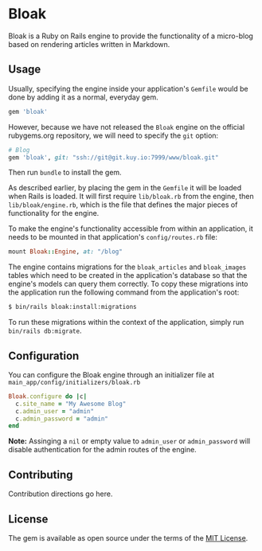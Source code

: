 # Bloak

Bloak is a Ruby on Rails engine to provide the functionality of a micro-blog based on rendering articles written in Markdown.

## Usage

Usually, specifying the engine inside your application's `Gemfile` would be done by adding it as a normal, everyday gem.

```ruby
gem 'bloak'
```

However, because we have not released the `Bloak` engine on the official rubygems.org repository, we will need to specify the `git` option:

```ruby
# Blog
gem 'bloak', git: "ssh://git@git.kuy.io:7999/www/bloak.git"
```

Then run `bundle` to install the gem.

As described earlier, by placing the gem in the `Gemfile` it will be loaded when Rails is loaded. It will first require `lib/bloak.rb` from the engine, then `lib/bloak/engine.rb`, which is the file that defines the major pieces of functionality for the engine.

To make the engine's functionality accessible from within an application, it needs to be mounted in that application's `config/routes.rb` file:

```ruby
mount Bloak::Engine, at: "/blog"
```

The engine contains migrations for the `bloak_articles` and `bloak_images` tables which need to be created in the application's database so that the engine's models can query them correctly. To copy these migrations into the application run the following command from the application's root:

```sh
$ bin/rails bloak:install:migrations
```

To run these migrations within the context of the application, simply run `bin/rails db:migrate`.

## Configuration

You can configure the Bloak engine through an initializer file at `main_app/config/initializers/bloak.rb`

```ruby
Bloak.configure do |c|
  c.site_name = "My Awesome Blog"
  c.admin_user = "admin"
  c.admin_password = "admin"
end
```

**Note:** Assinging a `nil` or empty value to `admin_user` or `admin_password` will disable authentication for the admin routes of the engine.

## Contributing

Contribution directions go here.

## License

The gem is available as open source under the terms of the [MIT License](https://opensource.org/licenses/MIT).
